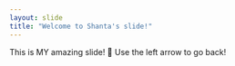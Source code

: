 ```yaml
---
layout: slide
title: "Welcome to Shanta's slide!"
---
```


This is MY amazing slide! :tada:
Use the left arrow to go back!
